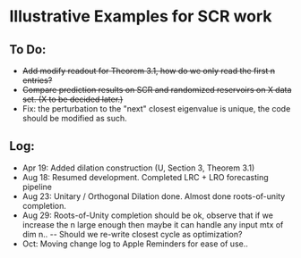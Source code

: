 # Illustrative Examples for SCR work

## To Do:
- ~~Add modify readout for Theorem 3.1, how do we only read the first n entries?~~
- ~~Compare prediction results on SCR and randomized reservoirs on X data set. (X to be decided later.)~~
- Fix: the perturbation to the "next" closest eigenvalue is unique, the code should be modified as such.

## Log: 
- Apr 19: Added dilation construction (U, Section 3, Theorem 3.1)
- Aug 18: Resumed development. Completed LRC + LRO forecasting pipeline
- Aug 23: Unitary / Orthogonal Dilation done. Almost done roots-of-unity completion.
- Aug 29: Roots-of-Unity completion should be ok, observe that if we increase the n large enough then maybe it can handle any input mtx of dim n..
    -- Should we re-write closest cycle as optimization?
- Oct: Moving change log to Apple Reminders for ease of use..

